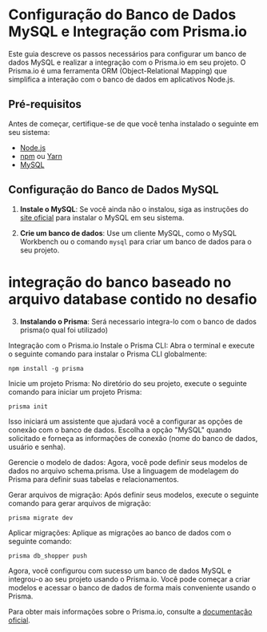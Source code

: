 # Configuração do Banco de Dados MySQL e Integração com Prisma.io

Este guia descreve os passos necessários para configurar um banco de dados MySQL e realizar a integração com o Prisma.io em seu projeto. O Prisma.io é uma ferramenta ORM (Object-Relational Mapping) que simplifica a interação com o banco de dados em aplicativos Node.js.

## Pré-requisitos

Antes de começar, certifique-se de que você tenha instalado o seguinte em seu sistema:

- [Node.js](https://nodejs.org/)
- [npm](https://www.npmjs.com/) ou [Yarn](https://yarnpkg.com/)
- [MySQL](https://www.mysql.com/)

## Configuração do Banco de Dados MySQL

1. **Instale o MySQL**: Se você ainda não o instalou, siga as instruções do [site oficial](https://dev.mysql.com/downloads/installer/) para instalar o MySQL em seu sistema.

2. **Crie um banco de dados**: Use um cliente MySQL, como o MySQL Workbench ou o comando `mysql` para criar um banco de dados para o seu projeto.

# integração do banco baseado no arquivo database contido no desafio 

3. **Instalando o Prisma**:  Será necessario integra-lo com o banco de dados prisma(o qual foi utilizado)
   
Integração com o Prisma.io
Instale o Prisma CLI: Abra o terminal e execute o seguinte comando para instalar o Prisma CLI globalmente:
```
npm install -g prisma
```

Inicie um projeto Prisma: No diretório do seu projeto, execute o seguinte comando para iniciar um projeto Prisma:


```
prisma init
```
Isso iniciará um assistente que ajudará você a configurar as opções de conexão com o banco de dados. Escolha a opção "MySQL" quando solicitado e forneça as informações de conexão (nome do banco de dados, usuário e senha).

Gerencie o modelo de dados: Agora, você pode definir seus modelos de dados no arquivo schema.prisma. Use a linguagem de modelagem do Prisma para definir suas tabelas e relacionamentos.

Gerar arquivos de migração: Após definir seus modelos, execute o seguinte comando para gerar arquivos de migração:

```
prisma migrate dev
```
Aplicar migrações: Aplique as migrações ao banco de dados com o seguinte comando:

```
prisma db_shopper push
```
Agora, você configurou com sucesso um banco de dados MySQL e integrou-o ao seu projeto usando o Prisma.io. Você pode começar a criar modelos e acessar o banco de dados de forma mais conveniente usando o Prisma.

Para obter mais informações sobre o Prisma.io, consulte a [documentação oficial](https://www.prisma.io/docs).
